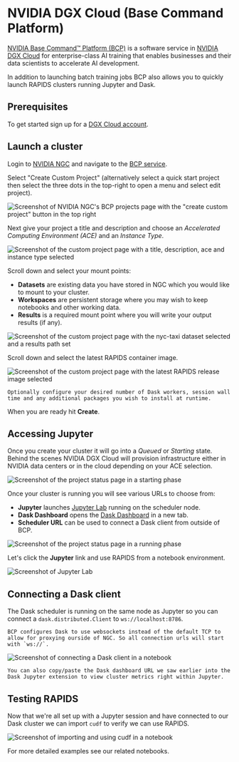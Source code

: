 # NVIDIA DGX Cloud (Base Command Platform)

[NVIDIA Base Command™ Platform (BCP)](https://www.nvidia.com/en-gb/data-center/base-command-platform/) is a software service in [NVIDIA DGX Cloud](https://www.nvidia.com/en-us/data-center/dgx-cloud/) for enterprise-class AI training that enables businesses and their data scientists to accelerate AI development.

In addition to launching batch training jobs BCP also allows you to quickly launch RAPIDS clusters running Jupyter and Dask.

## Prerequisites

To get started sign up for a [DGX Cloud account](https://www.nvidia.com/en-us/data-center/dgx-cloud/trial/).

## Launch a cluster

Login to [NVIDIA NGC](https://www.nvidia.com/en-gb/gpu-cloud/) and navigate to the [BCP service](https://ngc.nvidia.com/projects).

Select "Create Custom Project" (alternatively select a quick start project then select the three dots in the top-right to open a menu and select edit project).

![Screenshot of NVIDIA NGC's BCP projects page with the "create custom project" button in the top right](../../_static/images/cloud/nvidia/bcp-projects.png)

Next give your project a title and description and choose an _Accelerated Computing Environment (ACE)_ and an _Instance Type_.

![Screenshot of the custom project page with a title, description, ace and instance type selected](../../_static/images/cloud/nvidia/bcp-edit-project-title.png)

Scroll down and select your mount points:

- **Datasets** are existing data you have stored in NGC which you would like to mount to your cluster.
- **Workspaces** are persistent storage where you may wish to keep notebooks and other working data.
- **Results** is a required mount point where you will write your output results (if any).

![Screenshot of the custom project page with the nyc-taxi dataset selected and a results path set](../../_static/images/cloud/nvidia/bcp-edit-project-results.png)

Scroll down and select the latest RAPIDS container image.

![Screenshot of the custom project page with the latest RAPIDS release image selected](../../_static/images/cloud/nvidia/bcp-edit-project-image.png)

```{note}
Optionally configure your desired number of Dask workers, session wall time and any additional packages you wish to install at runtime.
```

When you are ready hit **Create**.

## Accessing Jupyter

Once you create your cluster it will go into a _Queued_ or _Starting_ state. Behind the scenes NVIDIA DGX Cloud will provision infrastructure either in NVIDIA data centers or in the cloud depending on your ACE selection.

![Screenshot of the project status page in a starting phase](../../_static/images/cloud/nvidia/bcp-project-queued.png)

Once your cluster is running you will see various URLs to choose from:

- **Jupyter** launches [Jupyter Lab](https://jupyter.org/) running on the scheduler node.
- **Dask Dashboard** opens the [Dask Dashboard](https://docs.dask.org/en/stable/dashboard.html) in a new tab.
- **Scheduler URL** can be used to connect a Dask client from outside of BCP.

![Screenshot of the project status page in a running phase](../../_static/images/cloud/nvidia/bcp-project-running.png)

Let's click the **Jupyter** link and use RAPIDS from a notebook environment.

![Screenshot of Jupyter Lab](../../_static/images/cloud/nvidia/bcp-jupyter.png)

## Connecting a Dask client

The Dask scheduler is running on the same node as Jupyter so you can connect a `dask.distributed.Client` to `ws://localhost:8786`.

```{warning}
BCP configures Dask to use websockets instead of the default TCP to allow for proxying ourside of NGC. So all connection urls will start with `ws://`.
```

![Screenshot of connecting a Dask client in a notebook](../../_static/images/cloud/nvidia/bcp-dask.png)

```{note}
You can also copy/paste the Dask dashboard URL we saw earlier into the Dask Jupyter extension to view cluster metrics right within Jupyter.
```

## Testing RAPIDS

Now that we're all set up with a Jupyter session and have connected to our Dask cluster we can import `cudf` to verify we can use RAPIDS.

![Screenshot of importing and using cudf in a notebook](../../_static/images/cloud/nvidia/bcp-rapids.png)

For more detailed examples see our related notebooks.

```{relatedexamples}

```
